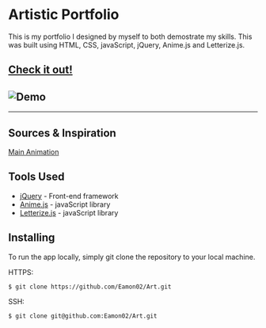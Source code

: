 # Artistic Portfolio

This is my portfolio I designed by myself to both demostrate my skills. This was built using HTML, CSS, javaScript, jQuery, Anime.js and Letterize.js.

## [Check it out!](https://eamon02.github.io/Art/)
## ![Demo](./Photos/PortfolioMain.gif)
---
## Sources & Inspiration

[Main Animation](https://codepen.io/WojciechWKROPCE/pen/VwLePLy)

## Tools Used 

* [jQuery](https://jquery.com/) - Front-end framework 
* [Anime.js](https://animejs.com/) - javaScript library
* [Letterize.js](http://letterizejs.com/) - javaScript library 

## Installing

To run the app locally, simply git clone the repository to your local machine. 

HTTPS:
````
$ git clone https://github.com/Eamon02/Art.git
````
SSH:
````
$ git clone git@github.com:Eamon02/Art.git
````
